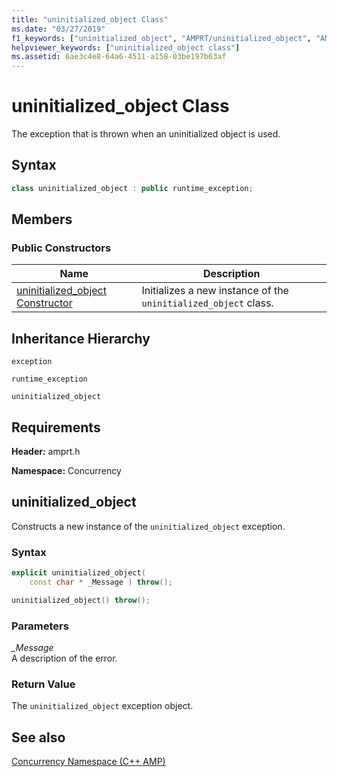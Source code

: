 ```yaml
---
title: "uninitialized_object Class"
ms.date: "03/27/2019"
f1_keywords: ["uninitialized_object", "AMPRT/uninitialized_object", "AMPRT/Concurrency::uninitialized_object"]
helpviewer_keywords: ["uninitialized_object class"]
ms.assetid: 6ae3c4e8-64a6-4511-a158-03be197b63af
---
```

# uninitialized_object Class

The exception that is thrown when an uninitialized object is used.

## Syntax

```cpp
class uninitialized_object : public runtime_exception;
```

## Members

### Public Constructors

|Name|Description|
|----------|-----------------|
|[uninitialized_object Constructor](#uninitialized_object)|Initializes a new instance of the `uninitialized_object` class.|

## Inheritance Hierarchy

`exception`

`runtime_exception`

`uninitialized_object`

## Requirements

**Header:** amprt.h

**Namespace:** Concurrency

## <a name="uninitialized_object"></a> uninitialized_object

Constructs a new instance of the `uninitialized_object` exception.

### Syntax

```cpp
explicit uninitialized_object(
    const char * _Message ) throw();

uninitialized_object() throw();
```

### Parameters

*_Message*<br/>
A description of the error.

### Return Value

The `uninitialized_object` exception object.

## See also

[Concurrency Namespace (C++ AMP)](concurrency-namespace-cpp-amp.md)
